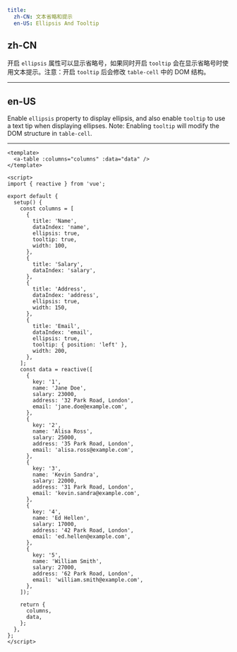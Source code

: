 ```yaml
title:
  zh-CN: 文本省略和提示
  en-US: Ellipsis And Tooltip
```

## zh-CN

开启 `ellipsis` 属性可以显示省略号，如果同时开启 `tooltip` 会在显示省略号时使用文本提示。注意：开启 `tooltip` 后会修改 `table-cell` 中的 DOM 结构。

---

## en-US

Enable `ellipsis` property to display ellipsis, and also enable `tooltip` to use a text tip when displaying ellipses. Note: Enabling `tooltip` will modify the DOM structure in `table-cell`.

---

```vue
<template>
  <a-table :columns="columns" :data="data" />
</template>

<script>
import { reactive } from 'vue';

export default {
  setup() {
    const columns = [
      {
        title: 'Name',
        dataIndex: 'name',
        ellipsis: true,
        tooltip: true,
        width: 100,
      },
      {
        title: 'Salary',
        dataIndex: 'salary',
      },
      {
        title: 'Address',
        dataIndex: 'address',
        ellipsis: true,
        width: 150,
      },
      {
        title: 'Email',
        dataIndex: 'email',
        ellipsis: true,
        tooltip: { position: 'left' },
        width: 200,
      },
    ];
    const data = reactive([
      {
        key: '1',
        name: 'Jane Doe',
        salary: 23000,
        address: '32 Park Road, London',
        email: 'jane.doe@example.com',
      },
      {
        key: '2',
        name: 'Alisa Ross',
        salary: 25000,
        address: '35 Park Road, London',
        email: 'alisa.ross@example.com',
      },
      {
        key: '3',
        name: 'Kevin Sandra',
        salary: 22000,
        address: '31 Park Road, London',
        email: 'kevin.sandra@example.com',
      },
      {
        key: '4',
        name: 'Ed Hellen',
        salary: 17000,
        address: '42 Park Road, London',
        email: 'ed.hellen@example.com',
      },
      {
        key: '5',
        name: 'William Smith',
        salary: 27000,
        address: '62 Park Road, London',
        email: 'william.smith@example.com',
      },
    ]);

    return {
      columns,
      data,
    };
  },
};
</script>
```
